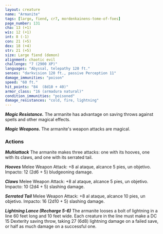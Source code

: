 ```yaml
---
layout: creature
name: "Armanite"
tags: [large, fiend, cr7, mordenkainens-tome-of-foes]
page_number: 131
cha: 13 (+1)
wis: 12 (+1)
int: 8 (-1)
con: 21 (+5)
dex: 18 (+4)
str: 21 (+5)
size: Large fiend (demon)
alignment: chaotic evil
challenge: "7 (2900 XP)"
languages: "Abyssal, telepathy 120 ft."
senses: "darkvision 120 ft., passive Perception 11"
damage_immunities: "poison"
speed: "60 ft."
hit_points: "84  (8d10 + 40)"
armor_class: "16 (armadura natural)"
condition_immunities: "poisoned"
damage_resistances: "cold, fire, lightning"
---
```


***Magic Resistance.*** The armanite has advantage on saving throws against spells and other magical effects.

***Magic Weapons.*** The armanite's weapon attacks are magical.

### Actions

***Multiattack*** The armanite makes three attacks: one with its hooves, one with its claws, and one with its serrated tail.

***Hooves*** Melee Weapon Attack: +8 al ataque, alcance 5 pies, un objetivo. Impacto: 12 (2d6 + 5) bludgeoning damage.

***Claws*** Melee Weapon Attack: +8 al ataque, alcance 5 pies, un objetivo. Impacto: 10 (2d4 + 5) slashing damage.

***Serrated Tail*** Melee Weapon Attack: +8 al ataque, alcance 10 pies, un objetivo. Impacto: 16 (2d10 + 5) slashing damage.

***Lightning Lance (Recharge 5-6)*** The armanite looses a bolt of lightning in a line 60 feet long and 10 feet wide. Each creature in the line must make a DC 15 Dexterity saving throw, taking 27 (6d8) lightning damage on a failed save, or half as much damage on a successful one.